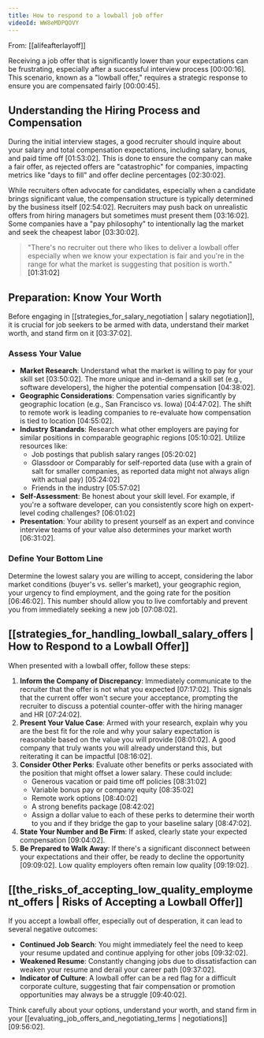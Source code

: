 ```yaml
---
title: How to respond to a lowball job offer
videoId: WW8eMDPQOVY
---
```


From: [[alifeafterlayoff]] <br/> 

Receiving a job offer that is significantly lower than your expectations can be frustrating, especially after a successful interview process <a class="yt-timestamp" data-t="00:00:16">[00:00:16]</a>. This scenario, known as a "lowball offer," requires a strategic response to ensure you are compensated fairly <a class="yt-timestamp" data-t="00:00:45">[00:00:45]</a>.

## Understanding the Hiring Process and Compensation

During the initial interview stages, a good recruiter should inquire about your salary and total compensation expectations, including salary, bonus, and paid time off <a class="yt-timestamp" data-t="01:53:02">[01:53:02]</a>. This is done to ensure the company can make a fair offer, as rejected offers are "catastrophic" for companies, impacting metrics like "days to fill" and offer decline percentages <a class="yt-timestamp" data-t="02:30:02">[02:30:02]</a>.

While recruiters often advocate for candidates, especially when a candidate brings significant value, the compensation structure is typically determined by the business itself <a class="yt-timestamp" data-t="02:54:02">[02:54:02]</a>. Recruiters may push back on unrealistic offers from hiring managers but sometimes must present them <a class="yt-timestamp" data-t="03:16:02">[03:16:02]</a>. Some companies have a "pay philosophy" to intentionally lag the market and seek the cheapest labor <a class="yt-timestamp" data-t="03:30:02">[03:30:02]</a>.

> "There's no recruiter out there who likes to deliver a lowball offer especially when we know your expectation is fair and you're in the range for what the market is suggesting that position is worth." <a class="yt-timestamp" data-t="01:31:02">[01:31:02]</a>

## Preparation: Know Your Worth

Before engaging in [[strategies_for_salary_negotiation | salary negotiation]], it is crucial for job seekers to be armed with data, understand their market worth, and stand firm on it <a class="yt-timestamp" data-t="03:37:02">[03:37:02]</a>.

### Assess Your Value

*   **Market Research**: Understand what the market is willing to pay for your skill set <a class="yt-timestamp" data-t="03:50:02">[03:50:02]</a>. The more unique and in-demand a skill set (e.g., software developers), the higher the potential compensation <a class="yt-timestamp" data-t="04:38:02">[04:38:02]</a>.
*   **Geographic Considerations**: Compensation varies significantly by geographic location (e.g., San Francisco vs. Iowa) <a class="yt-timestamp" data-t="04:47:02">[04:47:02]</a>. The shift to remote work is leading companies to re-evaluate how compensation is tied to location <a class="yt-timestamp" data-t="04:55:02">[04:55:02]</a>.
*   **Industry Standards**: Research what other employers are paying for similar positions in comparable geographic regions <a class="yt-timestamp" data-t="05:10:02">[05:10:02]</a>. Utilize resources like:
    *   Job postings that publish salary ranges <a class="yt-timestamp" data-t="05:20:02">[05:20:02]</a>
    *   Glassdoor or Comparably for self-reported data (use with a grain of salt for smaller companies, as reported data might not always align with actual pay) <a class="yt-timestamp" data-t="05:24:02">[05:24:02]</a>
    *   Friends in the industry <a class="yt-timestamp" data-t="05:57:02">[05:57:02]</a>
*   **Self-Assessment**: Be honest about your skill level. For example, if you're a software developer, can you consistently score high on expert-level coding challenges? <a class="yt-timestamp" data-t="06:01:02">[06:01:02]</a>
*   **Presentation**: Your ability to present yourself as an expert and convince interview teams of your value also determines your market worth <a class="yt-timestamp" data-t="06:31:02">[06:31:02]</a>.

### Define Your Bottom Line

Determine the lowest salary you are willing to accept, considering the labor market conditions (buyer's vs. seller's market), your geographic region, your urgency to find employment, and the going rate for the position <a class="yt-timestamp" data-t="06:46:02">[06:46:02]</a>. This number should allow you to live comfortably and prevent you from immediately seeking a new job <a class="yt-timestamp" data-t="07:08:02">[07:08:02]</a>.

## [[strategies_for_handling_lowball_salary_offers | How to Respond to a Lowball Offer]]

When presented with a lowball offer, follow these steps:

1.  **Inform the Company of Discrepancy**: Immediately communicate to the recruiter that the offer is not what you expected <a class="yt-timestamp" data-t="07:17:02">[07:17:02]</a>. This signals that the current offer won't secure your acceptance, prompting the recruiter to discuss a potential counter-offer with the hiring manager and HR <a class="yt-timestamp" data-t="07:24:02">[07:24:02]</a>.
2.  **Present Your Value Case**: Armed with your research, explain why you are the best fit for the role and why your salary expectation is reasonable based on the value you will provide <a class="yt-timestamp" data-t="08:01:02">[08:01:02]</a>. A good company that truly wants you will already understand this, but reiterating it can be impactful <a class="yt-timestamp" data-t="08:16:02">[08:16:02]</a>.
3.  **Consider Other Perks**: Evaluate other benefits or perks associated with the position that might offset a lower salary. These could include:
    *   Generous vacation or paid time off policies <a class="yt-timestamp" data-t="08:31:02">[08:31:02]</a>
    *   Variable bonus pay or company equity <a class="yt-timestamp" data-t="08:35:02">[08:35:02]</a>
    *   Remote work options <a class="yt-timestamp" data-t="08:40:02">[08:40:02]</a>
    *   A strong benefits package <a class="yt-timestamp" data-t="08:42:02">[08:42:02]</a>
    *   Assign a dollar value to each of these perks to determine their worth to you and if they bridge the gap to your baseline salary <a class="yt-timestamp" data-t="08:47:02">[08:47:02]</a>.
4.  **State Your Number and Be Firm**: If asked, clearly state your expected compensation <a class="yt-timestamp" data-t="09:04:02">[09:04:02]</a>.
5.  **Be Prepared to Walk Away**: If there's a significant disconnect between your expectations and their offer, be ready to decline the opportunity <a class="yt-timestamp" data-t="09:09:02">[09:09:02]</a>. Low quality employers often remain low quality <a class="yt-timestamp" data-t="09:19:02">[09:19:02]</a>.

## [[the_risks_of_accepting_low_quality_employment_offers | Risks of Accepting a Lowball Offer]]

If you accept a lowball offer, especially out of desperation, it can lead to several negative outcomes:

*   **Continued Job Search**: You might immediately feel the need to keep your resume updated and continue applying for other jobs <a class="yt-timestamp" data-t="09:32:02">[09:32:02]</a>.
*   **Weakened Resume**: Constantly changing jobs due to dissatisfaction can weaken your resume and derail your career path <a class="yt-timestamp" data-t="09:37:02">[09:37:02]</a>.
*   **Indicator of Culture**: A lowball offer can be a red flag for a difficult corporate culture, suggesting that fair compensation or promotion opportunities may always be a struggle <a class="yt-timestamp" data-t="09:40:02">[09:40:02]</a>.

Think carefully about your options, understand your worth, and stand firm in your [[evaluating_job_offers_and_negotiating_terms | negotiations]] <a class="yt-timestamp" data-t="09:56:02">[09:56:02]</a>.